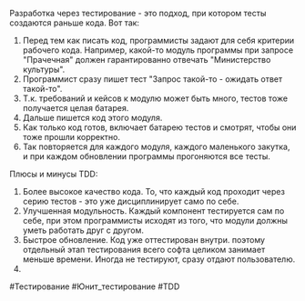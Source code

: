 Разработка через тестирование - это подход, при котором тесты создаются раньше кода. Вот так:
1. Перед тем как писать код, программисты задают для себя критерии рабочего кода. Например, какой-то модуль программы при запросе "Прачечная" должен гарантированно отвечать "Министерство культуры".
2. Программист сразу пишет тест "Запрос такой-то - ожидать ответ такой-то".
3. Т.к. требований и кейсов к модулю может быть много, тестов тоже получается целая батарея.
4. Дальше пишется код этого модуля.
5. Как только код готов, включает батарею тестов и смотрят, чтобы они тоже прошли корректно.
6. Так повторяется для каждого модуля, каждого маленького закутка, и при каждом обновлении программы прогоняются все тесты.

Плюсы и минусы TDD:
1. Более высокое качество кода. То, что каждый код проходит через серию тестов - это уже дисциплинирует само по себе.
2. Улучшенная модульность. Каждый компонент тестируется сам по себе, при этом программисты исходят из того, что модули должны уметь работать друг с другом.
3. Быстрое обновление. Код уже оттестирован внутри. поэтому отдельный этап тестирования всего софта целиком занимает меньше времени. Иногда не тестируют, сразу отдают пользователю.
4. 

#Тестирование #Юнит_тестирование #TDD
